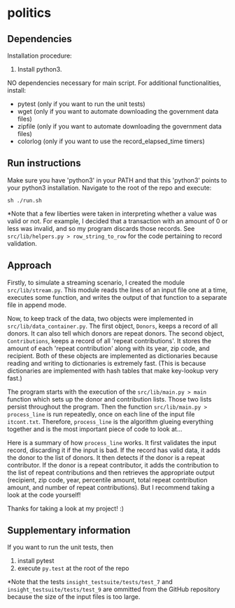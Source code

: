 # politics



## Dependencies
Installation procedure:

  1. Install python3.

NO dependencies necessary for main script.  For additional functionalities, install:
  * pytest (only if you want to run the unit tests)
  * wget (only if you want to automate downloading the government data files)
  * zipfile (only if you want to automate downloading the government data files)
  * colorlog (only if you want to use the record_elapsed_time timers)



## Run instructions

Make sure you have 'python3' in your PATH and that this 'python3' points to your python3 installation.  Navigate to the root of the repo and execute:

    sh ./run.sh

*Note that a few liberties were taken in interpreting whether a value was valid or not.  For example, I decided that a transaction with an amount of 0 or less was invalid, and so my program discards those records.  See `src/lib/helpers.py > row_string_to_row` for the code pertaining to record validation.



## Approach

Firstly, to simulate a streaming scenario, I created the module `src/lib/stream.py`.  This module reads the lines of an input file one at a time, executes some function, and writes the output of that function to a separate file in append mode.

Now, to keep track of the data, two objects were implemented in `src/lib/data_container.py`.  The first object, `Donors`, keeps a record of all donors.  It can also tell which donors are repeat donors.  The second object, `Contributions`, keeps a record of all 'repeat contributions'.  It stores the amount of each 'repeat contribution' along with its year, zip code, and recipient.  Both of these objects are implemented as dictionaries because reading and writing to dictionaries is extremely fast.  (This is because dictionaries are implemented with hash tables that make key-lookup very fast.)

The program starts with the execution of the `src/lib/main.py > main` function which sets up the donor and contribution lists.  Those two lists persist throughout the program.  Then the function `src/lib/main.py > process_line` is run repeatedly, once on each line of the input file `itcont.txt`.  Therefore, `process_line` is the algorithm glueing everything together and is the most important piece of code to look at...

Here is a summary of how `process_line` works.  It first validates the input record, discarding it if the input is bad.  If the record has valid data, it adds the donor to the list of donors.  It then detects if the donor is a repeat contributor.  If the donor is a repeat contributor, it adds the contribution to the list of repeat contributions and then retrieves the appropriate output (recipient, zip code, year, percentile amount, total repeat contribution amount, and number of repeat contributions).  But I recommend taking a look at the code yourself!

Thanks for taking a look at my project!  :)



## Supplementary information

If you want to run the unit tests, then
  1. install pytest
  2. execute `py.test` at the root of the repo

*Note that the tests `insight_testsuite/tests/test_7` and `insight_testsuite/tests/test_9` are ommitted from the GitHub repository because the size of the input files is too large.

